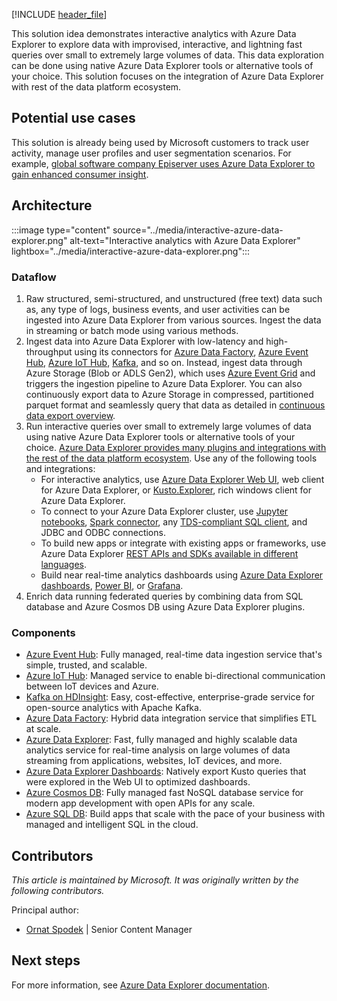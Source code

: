 [!INCLUDE [header_file](../../../includes/sol-idea-header.md)]

This solution idea demonstrates interactive analytics with Azure Data Explorer to explore data with improvised, interactive, and lightning fast queries over small to extremely large volumes of data. This data exploration can be done using native Azure Data Explorer tools or alternative tools of your choice. This solution focuses on the integration of Azure Data Explorer with rest of the data platform ecosystem.

## Potential use cases

This solution is already being used by Microsoft customers to track user activity, manage user profiles and user segmentation scenarios. For example, [global software company Episerver uses Azure Data Explorer to gain enhanced consumer insight](https://customers.microsoft.com/story/817285-episerver-professional-services-azure-sweden).

## Architecture

:::image type="content" source="../media/interactive-azure-data-explorer.png" alt-text="Interactive analytics with Azure Data Explorer" lightbox="../media/interactive-azure-data-explorer.png":::

### Dataflow

1. Raw structured, semi-structured, and unstructured (free text) data such as, any type of logs, business events, and user activities can be ingested into Azure Data Explorer from various sources. Ingest the data in streaming or batch mode using various methods.
1. Ingest data into Azure Data Explorer with low-latency and high-throughput using its connectors for [Azure Data Factory](/azure/data-explorer/data-factory-integration), [Azure Event Hub](/azure/data-explorer/ingest-data-event-hub), [Azure IoT Hub](/azure/data-explorer/ingest-data-iot-hub), [Kafka](/azure/data-explorer/ingest-data-kafka), and so on. Instead, ingest data through Azure Storage (Blob or ADLS Gen2), which uses [Azure Event Grid](/azure/data-explorer/ingest-data-event-grid) and triggers the ingestion pipeline to Azure Data Explorer. You can also continuously export data to Azure Storage in compressed, partitioned parquet format and seamlessly query that data as detailed in [continuous data export overview](/azure/data-explorer/kusto/management/data-export/continuous-data-export).
1. Run interactive queries over small to extremely large volumes of data using native Azure Data Explorer tools or alternative tools of your choice. [Azure Data Explorer provides many plugins and integrations with the rest of the data platform ecosystem](/azure/data-explorer/tools-integrations-overview). Use any of the following tools and integrations:
    * For interactive analytics, use [Azure Data Explorer Web UI](/azure/data-explorer/web-query-data), web client for Azure Data Explorer, or [Kusto.Explorer](/azure/data-explorer/kusto/tools/kusto-explorer), rich windows client for Azure Data Explorer.
    * To connect to your Azure Data Explorer cluster, use [Jupyter notebooks](/azure/data-explorer/kqlmagic), [Spark connector](/azure/data-explorer/spark-connector), any [TDS-compliant SQL client](/azure/data-explorer/kusto/api/tds/clients), and JDBC and ODBC connections.
    * To build new apps or integrate with existing apps or frameworks, use Azure Data Explorer [REST APIs and SDKs available in different languages](/azure/data-explorer/kusto/api/client-libraries).
    * Build near real-time analytics dashboards using [Azure Data Explorer dashboards](/azure/data-explorer/azure-data-explorer-dashboards), [Power BI](/power-bi/transform-model/service-dataflows-best-practices), or [Grafana](/azure/data-explorer/grafana).
1. Enrich data running federated queries by combining data from SQL database and Azure Cosmos DB using Azure Data Explorer plugins.

### Components

- [Azure Event Hub](https://azure.microsoft.com/services/event-hubs): Fully managed, real-time data ingestion service that's simple, trusted, and scalable.
- [Azure IoT Hub](https://azure.microsoft.com/services/iot-hub): Managed service to enable bi-directional communication between IoT devices and Azure.
- [Kafka on HDInsight](/azure/hdinsight/kafka/apache-kafka-introduction): Easy, cost-effective, enterprise-grade service for open-source analytics with Apache Kafka.
- [Azure Data Factory](https://azure.microsoft.com/services/data-factory): Hybrid data integration service that simplifies ETL at scale.
- [Azure Data Explorer](https://azure.microsoft.com/services/data-explorer): Fast, fully managed and highly scalable data analytics service for real-time analysis on large volumes of data streaming from applications, websites, IoT devices, and more.
- [Azure Data Explorer Dashboards](/azure/data-explorer/azure-data-explorer-dashboards): Natively export Kusto queries that were explored in the Web UI to optimized dashboards.
- [Azure Cosmos DB](https://azure.microsoft.com/services/cosmos-db): Fully managed fast NoSQL database service for modern app development with open APIs for any scale.
- [Azure SQL DB](https://azure.microsoft.com/services/sql-database): Build apps that scale with the pace of your business with managed and intelligent SQL in the cloud.

## Contributors

*This article is maintained by Microsoft. It was originally written by the following contributors.*

Principal author:

 * [Ornat Spodek](https://www.linkedin.com/in/ornat-s-89123544) | Senior Content Manager

## Next steps

For more information, see [Azure Data Explorer documentation](/azure/data-explorer).
